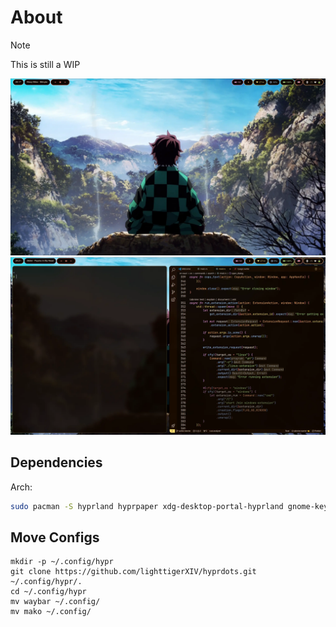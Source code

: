 # About
> [!NOTE]
> This is still a WIP 

<img src="Desktop.webp">
<img src="WithApps.webp">


## Dependencies
Arch:
```sh
sudo pacman -S hyprland hyprpaper xdg-desktop-portal-hyprland gnome-keyring waybar pamixer mako
```

## Move Configs
```
mkdir -p ~/.config/hypr
git clone https://github.com/lighttigerXIV/hyprdots.git ~/.config/hypr/.
cd ~/.config/hypr
mv waybar ~/.config/
mv mako ~/.config/
```
